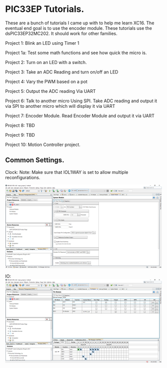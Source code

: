 <h1>PIC33EP Tutorials.</H1>

These are a bunch of tutorials I came up with to help me learn XC16. The eventual end goal is to use the encoder module. These tutorials use the dsPIC33EP32MC202. It should work for other families.

Project 1: Blink an LED using Timer 1

Project 1a: Test some math functions and see how quick the micro is.

Project 2: Turn on an LED with a switch. 

Project 3: Take an ADC Reading and turn on/off an LED

Project 4: Vary the PWM based on a pot

Project 5: Output the ADC reading Via UART

Project 6: Talk to another micro Using SPI. Take ADC reading and output it via SPI to another micro which will display it via UART

Project 7: Encoder Module. Read Encoder Module and output it via UART

Project 8: TBD

Project 9: TBD

Project 10: Motion Controller project.


<h2>Common Settings.</H2>
Clock:
Note: Make sure that IOL1WAY is set to allow multiple reconfigurations.

![clock settings](https://raw.githubusercontent.com/chrissavage2300/PIC33EP-Tutorial/main/Clock_Settings.png)

IO:
![IO Settings](https://raw.githubusercontent.com/chrissavage2300/PIC33EP-Tutorial/main/IO_Settings.png)


